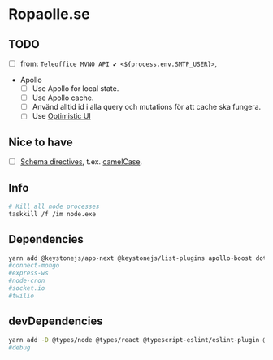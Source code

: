 # Ropaolle.se

## TODO
- [ ] from: `Teleoffice MVNO API ✔ <${process.env.SMTP_USER}>`,
- Apollo
  - [ ] Use Apollo for local state.
  - [ ] Use Apollo cache.
  - [ ] Använd alltid id i alla query och mutations för att cache ska fungera.
  - [ ] Use [Optimistic UI](https://www.apollographql.com/docs/react/performance/optimistic-ui/)

## Nice to have

- [ ] [Schema directives](https://www.apollographql.com/docs/graphql-tools/schema-directives/), t.ex. [camelCase](https://github.com/Saeris/graphql-directives).

## Info

```sh
# Kill all node processes
taskkill /f /im node.exe
```

## Dependencies

```sh
yarn add @keystonejs/app-next @keystonejs/list-plugins apollo-boost dotenv express-session graphql isomorphic-unfetch mailgun-js react react-apollo react-bootstrap react-dom react-js-pagination react-toast-notifications date-fns formik react-select yup date-fns-timezone
#connect-mongo
#express-ws
#node-cron
#socket.io
#twilio

```

## devDependencies

```sh
yarn add -D @types/node @types/react @typescript-eslint/eslint-plugin @typescript-eslint/parser eslint eslint-config-prettier eslint-config-standard eslint-plugin-import eslint-plugin-node eslint-plugin-prettier eslint-plugin-promise eslint-plugin-react eslint-plugin-standard prettier typescript @types/react-js-pagination @types/react-select @types/react-toast-notifications @types/yup
#debug
```
